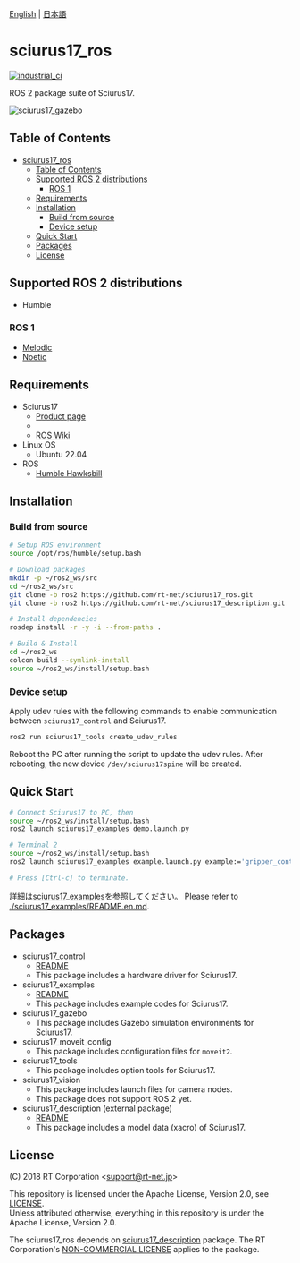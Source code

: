 [English](README.en.md) | [日本語](README.md)

# sciurus17_ros

[![industrial_ci](https://github.com/rt-net/sciurus17_ros/workflows/industrial_ci/badge.svg?branch=ros2)](https://github.com/rt-net/sciurus17_ros/actions?query=workflow%3Aindustrial_ci+branch%3Amaster)

ROS 2 package suite of Sciurus17.

![sciurus17_gazebo](https://rt-net.github.io/images/sciurus17/sciurus17_gazebo.png "sciurus17_gazebo")

## Table of Contents

- [sciurus17\_ros](#sciurus17_ros)
  - [Table of Contents](#table-of-contents)
  - [Supported ROS 2 distributions](#supported-ros-2-distributions)
    - [ROS 1](#ros-1)
  - [Requirements](#requirements)
  - [Installation](#installation)
    - [Build from source](#build-from-source)
    - [Device setup](#device-setup)
  - [Quick Start](#quick-start)
  - [Packages](#packages)
  - [License](#license)

## Supported ROS 2 distributions

- Humble

### ROS 1

- [Melodic](https://github.com/rt-net/sciurus17_ros/tree/master)
- [Noetic](https://github.com/rt-net/sciurus17_ros/tree/master)

## Requirements

- Sciurus17
  - [Product page](https://www.rt-net.jp/products/sciurus17)
  - [](https://www.rt-shop.jp/index.php?main_page=product_info&products_id=3895)
  - [ROS Wiki](https://wiki.ros.org/sciurus17)
- Linux OS
  - Ubuntu 22.04
- ROS
  - [Humble Hawksbill](https://docs.ros.org/en/humble/Installation.html)

## Installation

### Build from source

```sh
# Setup ROS environment
source /opt/ros/humble/setup.bash

# Download packages
mkdir -p ~/ros2_ws/src
cd ~/ros2_ws/src
git clone -b ros2 https://github.com/rt-net/sciurus17_ros.git
git clone -b ros2 https://github.com/rt-net/sciurus17_description.git

# Install dependencies
rosdep install -r -y -i --from-paths .

# Build & Install
cd ~/ros2_ws
colcon build --symlink-install
source ~/ros2_ws/install/setup.bash
```

### Device setup

Apply udev rules with the following commands to enable communication between `sciurus17_control` and Sciurus17.

```sh
ros2 run sciurus17_tools create_udev_rules
```

Reboot the PC after running the script to update the udev rules.
After rebooting, the new device `/dev/sciurus17spine` will be created.

## Quick Start

```sh
# Connect Sciurus17 to PC, then
source ~/ros2_ws/install/setup.bash
ros2 launch sciurus17_examples demo.launch.py

# Terminal 2
source ~/ros2_ws/install/setup.bash
ros2 launch sciurus17_examples example.launch.py example:='gripper_control'

# Press [Ctrl-c] to terminate.
```

詳細は[sciurus17_examples](./sciurus17_examples/README.md)を参照してください。
Please refer to [./sciurus17_examples/README.en.md](./sciurus17_examples/README.en.md).

## Packages

- sciurus17_control
  - [README](./sciurus17_control/README.md)
  - This package includes a hardware driver for Sciurus17.
- sciurus17_examples
  - [README](./sciurus17_examples/README.en.md)
  - This package includes example codes for Sciurus17.
- sciurus17_gazebo
  - This package includes Gazebo simulation environments for Sciurus17.
- sciurus17_moveit_config
  - This package includes configuration files for `moveit2`.
- sciurus17_tools
  - This package includes option tools for Sciurus17.
- sciurus17_vision
  - This package includes launch files for camera nodes.
  - This package does not support ROS 2 yet.
- sciurus17_description (external package)
  - [README](https://github.com/rt-net/sciurus17_description/blob/ros2/README.en.md)
  - This package includes a model data (xacro) of Sciurus17.

## License

(C) 2018 RT Corporation \<support@rt-net.jp\>

This repository is licensed under the Apache License, Version 2.0, see [LICENSE](./LICENSE).  
Unless attributed otherwise, everything in this repository is under the Apache License, Version 2.0.

The sciurus17_ros depends on [sciurus17_description](https://github.com/rt-net/sciurus17_description) package.
The RT Corporation's [NON-COMMERCIAL LICENSE](https://github.com/rt-net/sciurus17_description/blob/main/LICENSE) applies to the package.

